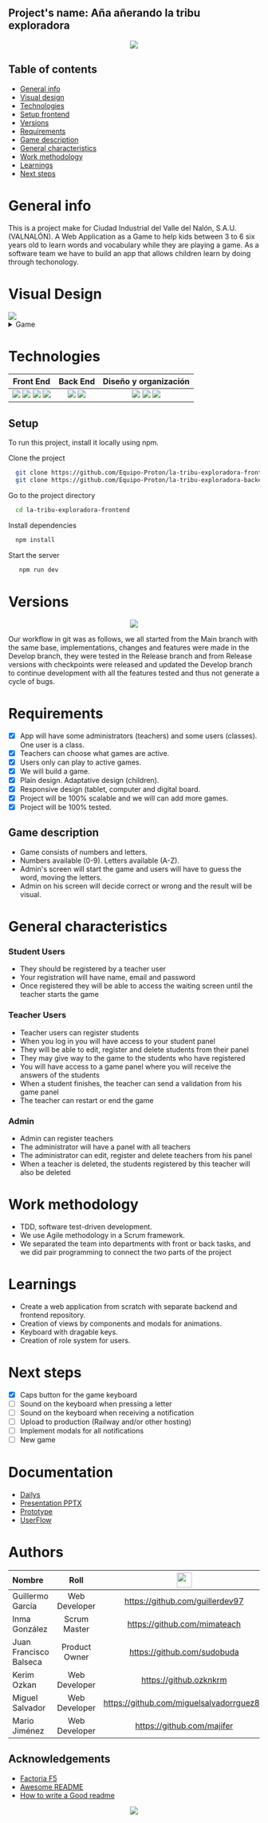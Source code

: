 ## Project's name: Aña añerando la tribu exploradora

<p align="center"> <img src="src/assets/img/HeaderLogo.png"/> </p>

## Table of contents

- [General info](#general-info)
- [Visual design](#visual-design)
- [Technologies](#technologies)
- [Setup frontend](#setup)
- [Versions](#versions)
- [Requirements](#requirements)
- [Game description](#game-description)
- [General characteristics](#general-characteristics)
- [Work methodology](#work-methodology)
- [Learnings](#learnings)
- [Next steps](#next-steps)


# General info

This is a project make for Ciudad Industrial del Valle del Nalón, S.A.U. (VALNALÓN). A Web Application as a Game to help kids between 3 to 6 six years old to learn words and vocabulary while they are playing a game. As a software team we have to build an app that allows children learn by doing through techonology.

# Visual Design

<img src="src/assets/gifs/Desktop-APP.gif"/>

<details><summary>Game</summary>

<img src="src/assets/gifs/Desktop-Game.gif"/>

</details>

# Technologies

|                                                                                                                                       Front End                                                                                                                                       |                                                                Back End                                                                 |                                                                                             Diseño y organización                                                                                              |
| :-----------------------------------------------------------------------------------------------------------------------------------------------------------------------------------------------------------------------------------------------------------------------------------: | :-------------------------------------------------------------------------------------------------------------------------------------: | :------------------------------------------------------------------------------------------------------------------------------------------------------------------------------------------------------------: |
| <img src="https://github.com/Yelose/Yelose/blob/main/img/vscode.png"> <img src="https://github.com/Yelose/Yelose/blob/main/img/html.png"> <img src="https://github.com/Yelose/Yelose/blob/main/img/bootstrap.png"> <img src="https://github.com/Yelose/Yelose/blob/main/img/css.png"> | <img src="https://github.com/Yelose/Yelose/blob/main/img/php.png"> <img src="https://github.com/Yelose/Yelose/blob/main/img/mysql.png"> | <img src="https://github.com/Yelose/Yelose/blob/main/img/figma.png"> <img src="https://github.com/Yelose/Yelose/blob/main/img/jira.png"> <img src="https://github.com/Yelose/Yelose/blob/main/img/google.png"> |

## Setup

To run this project, install it locally using npm.

Clone the project

```bash
  git clone https://github.com/Equipo-Proton/la-tribu-exploradora-frontend.git
  git clone https://github.com/Equipo-Proton/la-tribu-exploradora-backend.git
```

Go to the project directory

```bash
  cd la-tribu-exploradora-frontend
```

Install dependencies

```bash
  npm install
```

Start the server

```bash
   npm run dev
```

# Versions

<p align="center"> <img src="src/assets/img/Versions.png"/> </p>
Our workflow in git was as follows, we all started from the Main branch with the same base, implementations, changes and features were made in the Develop branch, they were tested in the Release branch and from Release versions with checkpoints were released and updated the Develop branch to continue development with all the features tested and thus not generate a cycle of bugs.

# Requirements

- [x] App will have some administrators (teachers) and some users (classes). One user is a class.
- [x] Teachers can choose what games are active.
- [x] Users only can play to active games.
- [x] We will build a game.
- [x] Plain design. Adaptative design (children).
- [x] Responsive design (tablet, computer and digital board.
- [x] Project will be 100% scalable and we will can add more games.
- [x] Project will be 100% tested.

## Game description

<ul>
<li>Game consists of numbers and letters.</li>
<li>Numbers available (0-9). Letters available (A-Z).</li>
<li>Admin's screen will start the game and users will have to guess the word, moving the letters.</li>
<li>Admin on his screen will decide correct or wrong and the result will be visual.</li>
</ul>

# General characteristics

### Student Users

- They should be registered by a teacher user
- Your registration will have name, email and password
- Once registered they will be able to access the waiting screen until the teacher starts the game

### Teacher Users

- Teacher users can register students
- When you log in you will have access to your student panel
- They will be able to edit, register and delete students from their panel
- They may give way to the game to the students who have registered
- You will have access to a game panel where you will receive the answers of the students
- When a student finishes, the teacher can send a validation from his game panel
- The teacher can restart or end the game

### Admin

- Admin can register teachers
- The administrator will have a panel with all teachers
- The administrator can edit, register and delete teachers from his panel
- When a teacher is deleted, the students registered by this teacher will also be deleted

# Work methodology

- TDD, software test-driven development.
- We use Agile methodology in a Scrum framework.
- We separated the team into departments with front or back tasks, and we did pair programming to connect the two parts of the project

# Learnings

- Create a web application from scratch with separate backend and frontend repository.
- Creation of views by components and modals for animations.
- Keyboard with dragable keys.
- Creation of role system for users.

# Next steps

- [x] Caps button for the game keyboard
- [ ] Sound on the keyboard when pressing a letter
- [ ] Sound on the keyboard when receiving a notification
- [ ] Upload to production (Railway and/or other hosting)
- [ ] Implement modals for all notifications
- [ ] New game

# Documentation

- [Dailys](https://docs.google.com/document/d/1gGHcJYTPoZo_kbkBN_cQCpXgPu5JvurKWr8xd1vH7Lo/edit)
- [Presentation PPTX](https://docs.google.com/presentation/d/1TiQ86Y-N194oHaoAA1V5erXUQw2_3wZ_YzafjYdXoQs/edit?usp=sharing)
- [Prototype](https://www.figma.com/file/HCGDAXOHXuOM567hPHBryR/Proyecto-Pedag%C3%B3gico?node-id=111%3A3)
- [UserFlow](https://www.figma.com/file/R3aFH6bPeETNHazU5k2zO4/Valnal%C3%B3n-User-Flow?node-id=0%3A1)

# Authors

| Nombre                 |     Roll      | <img src="https://github.com/Yelose/Yelose/blob/main/img/github.png" width="30px" height="30px"> |
| :--------------------- | :-----------: | :----------------------------------------------------------------------------------------------: |
| Guillermo García       | Web Developer |                                 https://github.com/guillerdev97                                  |
| Inma González          | Scrum Master  |                                   https://github.com/mimateach                                   |
| Juan Francisco Balseca | Product Owner |                                   https://github.com/sudobuda                                    |
| Kerim Ozkan            | Web Developer |                                      https://github.ozknkrm                                      |
| Miguel Salvador        | Web Developer |                             https://github.com/miguelsalvadorrguez85                             |
| Mario Jiménez          | Web Developer |                                    https://github.com/majifer                                    |

## Acknowledgements

- [Factoria F5](https://factoriaf5.org/?gclid=Cj0KCQjwy5maBhDdARIsAMxrkw0EF7pGqIr-Pip3eRLWDJxu5McgIqrV4kG3QZg4Z3u8YLn7CBHj-PkaAgfXEALw_wcB)
- [Awesome README](https://github.com/matiassingers/awesome-readme)
- [How to write a Good readme](https://bulldogjob.com/news/449-how-to-write-a-good-readme-for-your-github-project)

<p align="center"> <img src="https://github.com/Equipo-Proton/la-tribu-exploradora-frontend/blob/main/src/assets/img/ProtonTmLogo.png"/> </p>
